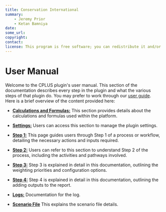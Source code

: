 ```yaml
---
title: Conservation International
summary:
    - Jeremy Prior
    - Ketan Bamniya
date:
some_url:
copyright:
contact:
license: This program is free software; you can redistribute it and/or modify it under the terms of the GNU Affero General Public License as published by the Free Software Foundation; either version 3 of the License, or (at your option) any later version.
---
```


# User Manual

Welcome to the CPLUS plugin's user manual. This section of the documentation describes every step in the plugin and what the various steps of that plugin do. You may prefer to work through our [user guide](../guide/index.md). Here is a brief overview of the content provided here:

* **[Calculations and Formulas:](calculation-and-formula.md)** This section provides details about the calculations and formulas used within the platform.

* **[Settings:](./settings.md)** Users can access this section to manage the plugin settings.

* **[Step 1:](step-1.md)** This page guides users through Step 1 of a process or workflow, detailing the necessary actions and inputs required.

* **[Step 2:](step-2.md)** Users can refer to this section to understand Step 2 of the process, including the activities and pathways involved.

* **[Step 3:](step-3.md)** Step 3 is explained in detail in this documentation, outlining the weighting priorities and configuration options.

* **[Step 4:](step-4.md)** Step 4 is explained in detail in this documentation, outlining the adding outputs to the report.

* **[Logs:](logs.md)** Documentation for the log.

* **[Scenario File](./scenario-file.md)** This explains the scenario file details.
